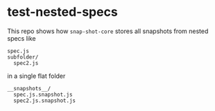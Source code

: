 # test-nested-specs

This repo shows how `snap-shot-core` stores all snapshots from nested specs like

```
spec.js
subfolder/
  spec2.js
```

in a single flat folder

```
__snapshots__/
  spec.js.snapshot.js
  spec2.js.snapshot.js
```
